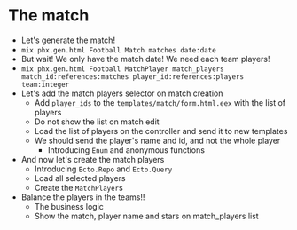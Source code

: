 # The match

- Let's generate the match!
- `mix phx.gen.html Football Match matches date:date`
- But wait! We only have the match date! We need each team players!
- `mix phx.gen.html Football MatchPlayer match_players match_id:references:matches player_id:references:players team:integer`
- Let's add the match players selector on match creation
  - Add `player_ids` to the `templates/match/form.html.eex` with the list of players
  - Do not show the list on match edit
  - Load the list of players on the controller and send it to new templates
  - We should send the player's name and id, and not the whole player
    - Introducing `Enum` and anonymous functions
- And now let's create the match players
  - Introducing `Ecto.Repo` and `Ecto.Query`
  - Load all selected players
  - Create the `MatchPlayer`s
- Balance the players in the teams!!
  - The business logic
  - Show the match, player name and stars on match_players list
